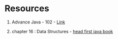 # Resources

1)  Advance Java - 102 - [Link](https://docs.google.com/presentation/d/1OBCBR7PO5nB8bNLcncAUPe2dqDJUY6l6Z8l-gbdX1Uk/edit?usp=sharing)

2)  chapter 16 : Data Structures - [head first java book](https://www.rcsdk12.org/cms/lib/NY01001156/Centricity/Domain/4951/Head_First_Java_Second_Edition.pdf)

